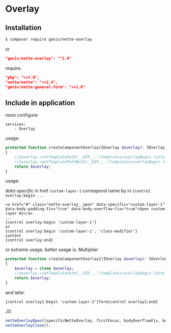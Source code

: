 Overlay
=======

Installation
------------
```sh
$ composer require geniv/nette-overlay
```
or
```json
"geniv/nette-overlay": "^2.0"
```

require:
```json
"php": ">=7.0",
"nette/nette": ">=2.4",
"geniv/nette-general-form": ">=1.0"
```

Include in application
----------------------
neon configure:
```neon
services:
    - Overlay
```

usage:
```php
protected function createComponentOverlay(IOverlay $overlay): IOverlay
{
    //$overlay->setTemplatePath(__DIR__.'/templates/overlayBegin.latte');
    //$overlay->setTemplatePathBoth(__DIR__.'/templates/overlayBegin.latte',__DIR__.'/templates/overlayEnd.latte');
    return $overlay;
}
```

usage:

_data-specific_ in href `custom-layer-1` correspond name by in `{control overlay:begin ...`
```latte
<a href="#" class="nette-overlay__open" data-specific="custom-layer-1" data-body-padding-fix="true" data-body-overflow-fix="true">Open custom layer #1</a>
...
{control overlay:begin 'custom-layer-1'}
or
{control overlay:begin 'custom-layer-1', 'class-modifier'}
content
{control overlay:end}
```

or extreme usage, better usage is: Multiplier
```php
protected function createComponentOverlay1(IOverlay $overlay): IOverlay
{
    $overlay = clone $overlay;
    //$overlay->setTemplatePath(__DIR__.'/templates/overlayBegin.latte');
    return $overlay;
}
```
and latte:
```latte
{control overlay1:begin 'custom-layer-2'}form{control overlay1:end}
```

JS:
```javascript
netteOverlayOpen([specificNetteOverlay, firstFocus, bodyOverflowFix, bodyPaddingFix]);
netteOverlayClose();
```
